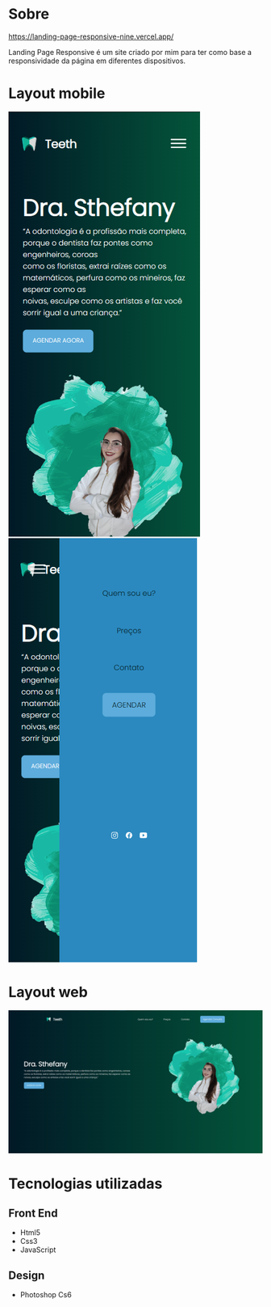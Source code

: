 # Sobre 

https://landing-page-responsive-nine.vercel.app/

Landing Page Responsive é um site criado por mim para ter como base a responsividade da página em diferentes dispositivos.

# Layout mobile
![mobile 1](https://github.com/Lucas-Woibau/Landing-Page-Responsive/blob/main/public/foto2.png?raw=true) ![mobile 2](https://github.com/Lucas-Woibau/Landing-Page-Responsive/blob/main/public/foto2.1.png?raw=true)

# Layout web
![web](https://github.com/Lucas-Woibau/Landing-Page-Responsive/blob/main/public/foto1.png?raw=true)

# Tecnologias utilizadas
## Front End
- Html5
- Css3
- JavaScript
## Design
- Photoshop Cs6


